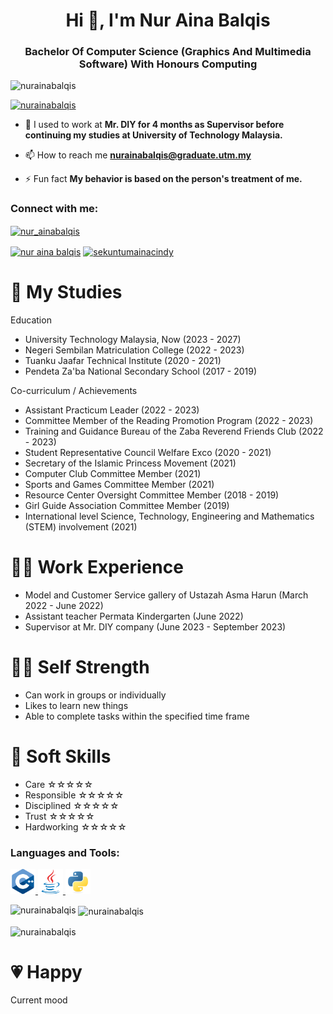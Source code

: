<h1 align="center">Hi 👋, I'm Nur Aina Balqis</h1>
<h3 align="center">Bachelor Of Computer Science (Graphics And Multimedia Software) With Honours Computing</h3>

<p align="left"> <img src="https://komarev.com/ghpvc/?username=nurainabalqis&label=Profile%20views&color=0e75b6&style=flat" alt="nurainabalqis" /> </p>

<p align="left"> <a href="https://github.com/ryo-ma/github-profile-trophy"><img src="https://github-profile-trophy.vercel.app/?username=nurainabalqis" alt="nurainabalqis" /></a> </p>

- 🔭 I used to work at **Mr. DIY for 4 months as Supervisor before continuing my studies at University of Technology Malaysia.**

- 📫 How to reach me **nurainabalqis@graduate.utm.my**

- ⚡ Fun fact **My behavior is based on the person's treatment of me.**

<h3 align="left">Connect with me:</h3>
<p align="left">
<a href="https://instagram.com/nur_ainabalqis" target="blank"><img align="center" src="https://raw.githubusercontent.com/rahuldkjain/github-profile-readme-generator/master/src/images/icons/Social/instagram.svg" alt="nur_ainabalqis" height="30" width="40" /></a>
<p align="left">
<a <p align="left">
<a href="https://www.linkedin.com/in/nur-aina-balqis-4917722a9" target="blank"><img align="center" src="https://raw.githubusercontent.com/rahuldkjain/github-profile-readme-generator/master/src/images/icons/Social/linked-in-alt.svg" alt="nur aina balqis" height="30" width="40" /></a>
<a href="https://youtube.com/@sekuntumainacindy?si=5nFaxRzH4OX4sAqD" target="blank"><img align="center" src="https://raw.githubusercontent.com/rahuldkjain/github-profile-readme-generator/master/src/images/icons/Social/youtube.svg" alt="sekuntumainacindy" height="30" width="40" /></a>
</p>

# :notebook_with_decorative_cover: My Studies
Education
- University Technology Malaysia, Now (2023 - 2027)
- Negeri Sembilan Matriculation College (2022 - 2023)
- Tuanku Jaafar Technical Institute (2020 - 2021)
- Pendeta Za'ba National Secondary School (2017 - 2019)

Co-curriculum / Achievements
- Assistant Practicum Leader (2022 - 2023)
- Committee Member of the Reading Promotion Program (2022 - 2023)
- Training and Guidance Bureau of the Zaba Reverend Friends Club (2022 - 2023)
- Student Representative Council Welfare Exco (2020 - 2021)
- Secretary of the Islamic Princess Movement (2021)
- Computer Club Committee Member (2021)
- Sports and Games Committee Member (2021)
- Resource Center Oversight Committee Member (2018 - 2019)
- Girl Guide Association Committee Member (2019)
- International level Science, Technology, Engineering and Mathematics (STEM) involvement (2021)

# 👩‍💻 Work Experience
- Model and Customer Service gallery of Ustazah Asma Harun (March 2022 - June 2022)
- Assistant teacher Permata Kindergarten (June 2022)
- Supervisor at Mr. DIY company (June 2023 - September 2023)

# 🤜🤛 Self Strength
- Can work in groups or individually
- Likes to learn new things
- Able to complete tasks within the specified time frame

# 🧕 Soft Skills
- Care             ☆☆☆☆☆
- Responsible      ☆☆☆☆☆
- Disciplined      ☆☆☆☆☆
- Trust            ☆☆☆☆☆
- Hardworking      ☆☆☆☆☆

<h3 align="left">Languages and Tools:</h3>
<p align="left"> <a href="https://www.w3schools.com/cpp/" target="_blank" rel="noreferrer"> <img src="https://raw.githubusercontent.com/devicons/devicon/master/icons/cplusplus/cplusplus-original.svg" alt="cplusplus" width="40" height="40"/> </a> <a href="https://www.java.com" target="_blank" rel="noreferrer"> <img src="https://raw.githubusercontent.com/devicons/devicon/master/icons/java/java-original.svg" alt="java" width="40" height="40"/> </a> <a href="https://www.python.org" target="_blank" rel="noreferrer"> <img src="https://raw.githubusercontent.com/devicons/devicon/master/icons/python/python-original.svg" alt="python" width="40" height="40"/> </a> </p>

<p><img align="left" src="https://github-readme-stats.vercel.app/api/top-langs?username=nurainabalqis&show_icons=true&locale=en&layout=compact" alt="nurainabalqis" /></p>

<p>&nbsp;<img align="center" src="https://github-readme-stats.vercel.app/api?username=nurainabalqis&show_icons=true&locale=en" alt="nurainabalqis" /></p>

<p><img align="center" src="https://github-readme-streak-stats.herokuapp.com/?user=nurainabalqis&" alt="nurainabalqis" /></p>

# :heartpulse: Happy
Current mood

